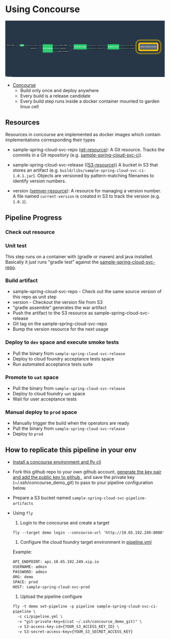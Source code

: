 # Using Concourse

![](images/pipeline.png)

* [Concourse](http://councourse.ci)
  * Build only once and deploy anywhere
  * Every build is a release candidate
  * Every build step runs inside a docker container mounted to garden linux cell

## Resources

Resources in concourse are implemented as docker images which contain implementations corresponding their types

* sample-spring-cloud-svc-repo ([git-resource](https://github.com/concourse/git-resource)): A Git resource. Tracks the commits in a Git repository (e.g. [sample-spring-cloud-svc-ci](https://github.com/malston/sample-spring-cloud-svc-ci)).

* sample-spring-cloud-svc-release (([S3-resource](https://github.com/concourse/S3-resource))) A bucket in S3 that stores an artifact (e.g. `build/libs/sample-spring-cloud-svc-ci-1.0.1.jar`). Objects are versioned by pattern-matching filenames to identify version numbers.

* version ([semver-resource](https://github.com/concourse/semver-resource)): A resource for managing a version number. A file named `current-version` is created  in S3 to track the version (e.g. `1.0.1`).

## Pipeline Progress

### Check out resource

### Unit test

This step runs on a container with (gradle or maven) and java installed.
Basically it just runs "gradle test" against the [sample-spring-cloud-svc-repo](https://github.com/malston/sample-spring-cloud-svc-ci).

### Build artifact

* sample-spring-cloud-svc-repo - Check out the same source version of this repo as unit step
* version - Checkout the version file from S3
* "gradle assemble" generates the war artifact
* Push the artifact to the S3 resource as sample-spring-cloud-svc-release
* Git tag on the sample-spring-cloud-svc-repo
* Bump the version resource for the next usage

### Deploy to `dev` space and execute smoke tests

* Pull the binary from `sample-spring-cloud-svc-release`
* Deploy to cloud foundry acceptance tests space
* Run automated acceptance tests suite

### Promote to `uat` space

* Pull the binary from `sample-spring-cloud-svc-release`
* Deploy to cloud foundry `uat` space
* Wait for user acceptance tests

### Manual deploy to `prod` space

* Manually trigger the build when the operators are ready
* Pull the binary from `sample-spring-cloud-svc-release`
* Deploy to `prod`

## How to replicate this pipeline in your env

* [ Install a concourse environment and fly cli ](http://concourse.ci/getting-started.html)

* Fork this github repo to your own github account, [ generate the key pair and add the public key to github ](https://help.github.com/articles/generating-ssh-keys), and save the private key (~/.ssh/concourse_demo_git)
to pass to your pipeline configuration below.

* Prepare a S3 bucket named `sample-spring-cloud-svc-pipeline-artifacts`

* Using `fly`

  1. Login to the concourse and create a target
    ```
    fly --target demo login --concourse-url 'http://10.65.192.249:8080'  
    ```

  1. Configure the cloud foundry target environment in [pipeline.yml](pipeline.yml)

    Example:
    ```
    API_ENDPOINT: api.10.65.192.249.xip.io
    USERNAME: admin
    PASSWORD: admin
    ORG: demo
    SPACE: prod
    HOST: sample-spring-cloud-svc-prod
    ```

  1. Upload the pipeline configure

    ```
    fly -t demo set-pipeline -p pipeline sample-spring-cloud-svc-ci-pipeline \
      -c ci/pipeline.yml \
      -v "git-private-key=$(cat ~/.ssh/concourse_demo_git)" \
      -v S3-access-key-id={YOUR_S3_ACCESS_KEY_ID} \
      -v S3-secret-access-key={YOUR_S3_SECRET_ACCESS_KEY}
    ```
